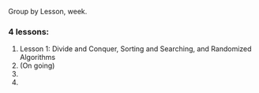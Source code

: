 Group by Lesson, week.

### 4 lessons: 
1. Lesson 1: Divide and Conquer, Sorting and Searching, and Randomized Algorithms
2. (On going) 
3. 
4. 
